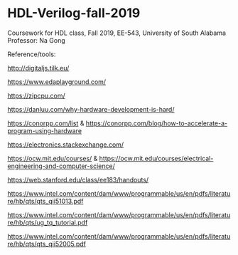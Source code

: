 # HDL-Verilog-fall-2019
Coursework for HDL class, Fall 2019, EE-543, University of South Alabama
Professor: Na Gong



Reference/tools:

http://digitaljs.tilk.eu/

https://www.edaplayground.com/

https://zipcpu.com/

https://danluu.com/why-hardware-development-is-hard/

https://conorpp.com/list & https://conorpp.com/blog/how-to-accelerate-a-program-using-hardware

https://electronics.stackexchange.com/

https://ocw.mit.edu/courses/ & https://ocw.mit.edu/courses/electrical-engineering-and-computer-science/

https://web.stanford.edu/class/ee183/handouts/

https://www.intel.com/content/dam/www/programmable/us/en/pdfs/literature/hb/qts/qts_qii51013.pdf

https://www.intel.com/content/dam/www/programmable/us/en/pdfs/literature/hb/qts/ug_tq_tutorial.pdf

https://www.intel.com/content/dam/www/programmable/us/en/pdfs/literature/hb/qts/qts_qii52005.pdf

